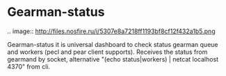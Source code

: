 Gearman-status
==============
.. image:: http://files.nosfire.ru/i/5307e8a7218ff1193bf8cf12f432a1b5.png

Gearman-status it is universal dashboard to check status gearman queue and workers (pecl and pear client supports).
Receives the status from gearmand by socket, alternative "(echo status|workers) | netcat localhost 4370" from cli.